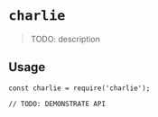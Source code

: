# `charlie`

> TODO: description

## Usage

```
const charlie = require('charlie');

// TODO: DEMONSTRATE API
```
